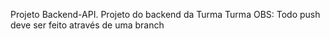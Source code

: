 Projeto Backend-API.
Projeto do backend da Turma Turma
OBS: Todo push deve ser feito através de uma branch